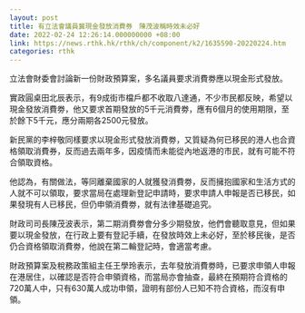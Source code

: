 ```yaml
---
layout: post
title: 有立法會議員冀現金發放消費券　陳茂波稱時效未必好
date: 2022-02-24 12:26:14.000000000 +08:00
link: https://news.rthk.hk/rthk/ch/component/k2/1635590-20220224.htm
categories: rthk
---
```


立法會財委會討論新一份財政預算案，多名議員要求消費劵應以現金形式發放。

實政圓桌田北辰表示，有9成街市檔戶都不收取八達通，不少市民都反映，希望以現金發放消費劵，他又要求首期發放的5千元消費劵，應有6個月的使用期限，至於餘下5千元，應分兩期各2500元發放。

新民黨的李梓敬同樣要求以現金形式發放消費劵，又質疑為何已移民的港人也合資格領取消費券，反而過去兩年多，因疫情而未能從內地返港的市民，就有可能不符合領取資格。

他認為，有關做法，等同離棄國家的人就獲發消費劵，反而擁抱國家和生活方式的人就不可以領取，要求當局在處理新登記申請時，要求申請人申報是否已移民，如果發現有人已移民，但仍申領消費劵，就有法律基礎追究。

財政司司長陳茂波表示，第二期消費劵會分多少期發放，他們會聽取意見，但如果要以現金發放，在行政上要有登記手續，在發放時效上未必好，至於移民後，是否仍合資格領取消費劵，他說在第二輪登記時，會適當考慮。

財政預算案及稅務政策組主任王學玲表示，去年發放消費劵時，已要求申領人申報在港居住，以確認是否符合申領資格，而當局亦會抽查，最終在預期符合資格的720萬人中，只有630萬人成功申領，證明有部份人已知不符合資格，而沒有申領。
